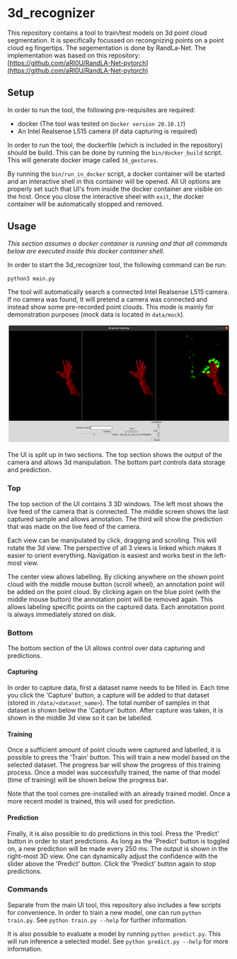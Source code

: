 # 3d_recognizer

This repository contains a tool to train/test models on 3d point cloud segmentation. It is specifically focussed on recongnizing points on a point cloud eg fingertips.
The segementation is done by RandLa-Net. The implementation was based on this repository: [https://github.com/aRI0U/RandLA-Net-pytorch](https://github.com/aRI0U/RandLA-Net-pytorch)


## Setup
In order to run the tool, the following pre-requisites are required:
* docker (The tool was tested on `Docker version 20.10.17`)
* An Intel Realsense L515 camera (if data capturing is required)

In order to run the tool, the dockerfile (which is included in the repository) should be build. This can be done by running the `bin/docker_build` script.
This will generate docker image called `3d_gestures`.

By running the `bin/run_in_docker` script, a docker container will be started and an interactive shell in this container will be opened.
All UI options are properly set such that UI's from inside the docker container are visible on the host.
Once you close the interactive sheel with `exit`, the docker container will be automatically stopped and removed.

## Usage
_This section assumes a docker container is running and that all commands below are executed inside this docker container shell._

In order to start the 3d_recognizer tool, the following command can be run:
```shell
python3 main.py
```
The tool will automatically search a connected Intel Realsense L515 camera. If no camera was found,
It will pretend a camera was connected and instead show some pre-recorded point clouds. This
mode is mainly for demonstration purposes (mock data is located in `data/mock`).

![main UI screenshot](./screenshot.png "main screenshot")

The UI is split up in two sections. The top section shows the output of the camera and allows 3d manipulation.
The bottom part controls data storage and prediction.

### Top
The top section of the UI contains 3 3D windows. The left most shows the live feed of the camera that is
connected. The middle screen shows the last captured sample and allows annotation. The third will
show the prediction that was made on the live feed of the camera.

Each view can be manipulated by click, dragging and scrolling. This will rotate the 3d view. The 
perspective of all 3 views is linked which makes it easier to orient everything. Navigation is easiest and works best in the left-most view.

The center view allows labelling. By clicking anywhere on the shown point cloud with the middle mouse button (scroll wheel),
an annotation point will be added on the point cloud. By clicking again on the blue point (with the middle mouse button) the
annotation point will be removed again. This allows labeling specific points on the captured data.
Each annotation point is always immediately stored on disk.

### Bottom
The bottom section of the UI allows control over data capturing and predictions.

#### Capturing
In order to capture data, first a dataset name needs to be filled in. Each time you click the
'Capture' button, a capture will be added to that dataset (stored in `/data/<dataset_name>`). The
total number of samples in that dataset is shown below the 'Capture' button.
After capture was taken, it is shown in the middle 3d view so it can be labelled.

#### Training
Once a sufficient amount of point clouds were captured and labelled, it is possible to press the
'Train' button. This will train a new model based on the selected dataset. The progress bar will show
the progress of this training process. Once a model was successfully trained, the name of that model (time of training)
will be shown below the progress bar.

Note that the tool comes pre-installed with an already trained model. Once a more recent model is trained, this will
used for prediction.

#### Prediction
Finally, it is also possible to do predictions in this tool. Press the 'Predict' button in order to start
predictions. As long as the 'Predict' button is toggled on, a new prediction will be made every 250 ms. The
output is shown in the right-most 3D view. One can dynamically adjust the confidence with the slider above the 'Predict' button.
Click the 'Predict' button again to stop predictions.

### Commands

Separate from the main UI tool, this repository also includes a few scripts for convenience.
In order to train a new model, one can run `python train.py`. See `python train.py --help` for further information.

It is also possible to evaluate a model by running `python predict.py`. This will run inference a selected model.
See `python predict.py --help` for more information.


